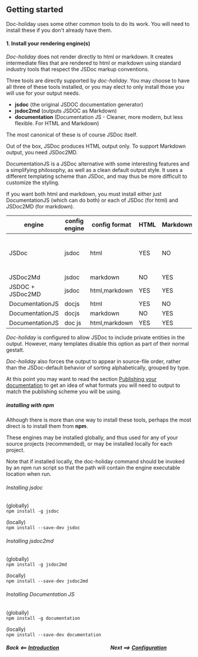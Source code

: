 
## Getting started

Doc-holiday uses some other common tools to do its work.
You will need to install these if you don't already have them.


#### 1. Install your rendering engine(s)

_Doc-holiday_ does not render directly to html or markdown.  It creates
intermediate files that are rendered to html or markdown using standard
industry tools that respect the JSDoc markup conventions.

Three tools are directly supported by _doc-holiday_.  You may
choose to have all three of these tools installed, or you may elect
to only install those you will use for your output needs.

- __jsdoc__ (the original JSDOC documentation generator)
- __jsdoc2md__ (outputs JSDOC as Markdown)
- __documentation__ (Documentation JS - Cleaner, more modern, but less flexible.  For HTML and Markdown)

The most canonical of these is of course JSDoc itself.

Out of the box, JSDoc produces HTML output only. To support Markdown output, you need JSDoc2MD.

DocumentationJS is a JSDoc alternative with some interesting features and
a simplifying philosophy, as well as a clean default output style. It uses a different templating scheme than 
JSDoc, and may thus be more difficult to customize the styling.

If you want both html and markdown, you must install either just DocumentationJS (which
can do both) or each of JSDoc (for html) and JSDoc2MD (for markdown).

| engine | config engine | config format | HTML | Markdown | private entities |
| ------ | ------------- | ------------- | ---- | -------- | ---------------- |
| JSDoc  |  jsdoc       |  html          | YES  |  NO      | yes _(unless supressed by template)_ |
| JSDoc2Md |  jsdoc     |  markdown      | NO   |  YES     | no |
| JSDOC + JSDoc2MD | jsdoc | html,markdown | YES | YES | yes/no |
| DocumentationJS | docjs | html | YES | NO | no |
| DocumentationJS | docjs | markdown | NO | YES | no |
| DocumentationJS | doc js| html,markdown | YES | YES | no | 

_Doc-holiday_ is configured to allow JSDoc to include private entities in 
the output.  However, many templates disable this option as part of their
normal gestalt.

_Doc-holiday_ also forces the output to appear in source-file order, rather
than the JSDoc-default behavior of sorting alphabetically, grouped by
type. 

At this point you may want to read the section 
[Publishing your documentation](publishing)
to get an idea of what formats you will need to output to match
the publishing scheme you will be using.

##### installing with npm

Although there is more than one way to install these tools, perhaps the
most direct is to install them from __npm__.

These engines may be installed globally, and thus used for any of your source
projects (recommended), or may be installed locally for each project.

Note that if installed locally, the doc-holiday command should be invoked 
by an npm run script so that the path will contain the engine executable location
when run.

###### Installing jsdoc
(globally)   
    `npm install -g jsdoc`

(locally)  
    `npm install --save-dev jsdoc`

###### Installing jsdoc2md
(globally)   
`npm install -g jsdoc2md`

(locally)  
`npm install --save-dev jsdoc2md`

###### Installing Documentation JS
(globally)   
`npm install -g documentation`

(locally)  
`npm install --save-dev documentation`


##### Back <==  [Introduction](intro) &nbsp;&nbsp;&nbsp;&nbsp;&nbsp;&nbsp;&nbsp;&nbsp;&nbsp;&nbsp;&nbsp;&nbsp;&nbsp;&nbsp;&nbsp;&nbsp;&nbsp;&nbsp;&nbsp;&nbsp;&nbsp;&nbsp;&nbsp;&nbsp;&nbsp;&nbsp;&nbsp;&nbsp;&nbsp;&nbsp;&nbsp;&nbsp;&nbsp;&nbsp;&nbsp;&nbsp;&nbsp;&nbsp;&nbsp;&nbsp; Next  ==>  [Configuration](config)